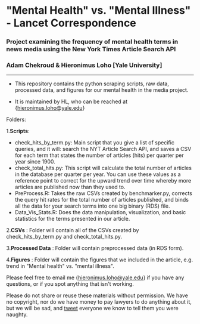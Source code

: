 # "Mental Health" vs. "Mental Illness" - Lancet Correspondence
### Project examining the frequency of mental health terms in news media using the New York Times Article Search API
### Adam Chekroud & Hieronimus Loho [Yale University]

----------------------------------------


- This repository contains the python scraping scripts, raw data, processed data, and figures for our mental health in the media project. 

- It is maintained by HL, who can be reached at {hieronimus.loho@yale.edu}

Folders:

1.**Scripts**:  
* check_hits_by_term.py: Main script that you give a list of specific queries, and it will: search the NYT Article Search API, and saves a CSV for each term that states the number of articles (hits) per quarter per year since 1900.
* check_total_hits.py: This script will calculate the total number of articles in the database per quarter per year. You can use these values as a reference point to correct for the upward trend over time whereby more articles are published now than they used to.
* PreProcess.R: Takes the raw CSVs created by benchmarker.py, corrects the query hit rates for the total number of articles published, and binds all the data for your search terms into one big binary (RDS) file.
* Data_Vis_Stats.R: Does the data manipulation, visualization, and basic statistics for the terms presented in our article. 

2.**CSVs** : Folder will contain all of the CSVs created by check_hits_by_term.py and check_total_hits.py.

3.**Processed Data** : Folder will contain preprocessed data (in RDS form).

4.**Figures**  : Folder will contain the figures that we included in the article, e.g. trend in "Mental health" vs. "mental illness".

Please feel free to email me {hieronimus.loho@yale.edu} if you have any questions, or if you spot anything that isn't working.
    
Please do not share or reuse these materials without permission.
We have no copyright, nor do we have money to pay lawyers to do anything about it,
but we will be sad, and [tweet](https://twitter.com/itschekkers) everyone we know to tell them you were naughty.

